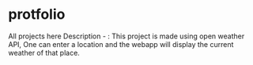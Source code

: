 # protfolio
All projects here
Description - : This project is made using open weather API, One can enter a location and the webapp will display the current weather of that place.
